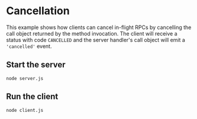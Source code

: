 # Cancellation

This example shows how clients can cancel in-flight RPCs by cancelling the
call object returned by the method invocation. The client will receive a status
with code `CANCELLED` and the server handler's call object will emit a
`'cancelled'` event.

## Start the server

```
node server.js
```

## Run the client

```
node client.js
```
